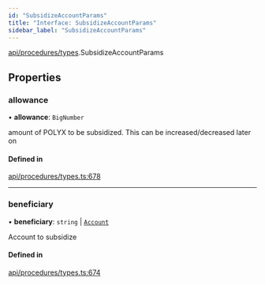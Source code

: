 ```yaml
---
id: "SubsidizeAccountParams"
title: "Interface: SubsidizeAccountParams"
sidebar_label: "SubsidizeAccountParams"
---
```


[api/procedures/types](../../../../../modules/API/Procedures/Types/Types.md).SubsidizeAccountParams

## Properties

### allowance

• **allowance**: `BigNumber`

amount of POLYX to be subsidized. This can be increased/decreased later on

#### Defined in

[api/procedures/types.ts:678](https://github.com/PolymeshAssociation/polymesh-sdk/blob/f8a937f04/src/api/procedures/types.ts#L678)

___

### beneficiary

• **beneficiary**: `string` \| [`Account`](../../../../../classes/API/Entities/Account/Account.md)

Account to subsidize

#### Defined in

[api/procedures/types.ts:674](https://github.com/PolymeshAssociation/polymesh-sdk/blob/f8a937f04/src/api/procedures/types.ts#L674)
